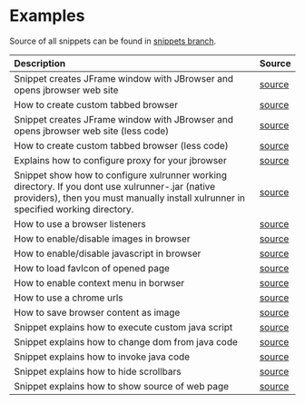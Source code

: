 # Examples

Source of all snippets can be found in [snippets branch](https://github.com/caiiiycuk/jbrowser/tree/snippets).

| Description | Source |
|:------------|:-------|
| Snippet creates JFrame window with JBrowser and opens jbrowser web site | [source](http://code.google.com/p/jbrowser/source/browse/src/main/java/ru/atomation/jbrowser/snippets/GettingStartedSnippet.java?repo=snippets) |
| How to create custom tabbed browser | [source](http://code.google.com/p/jbrowser/source/browse/src/main/java/ru/atomation/jbrowser/snippets/TabbedBrowserSnippet.java?repo=snippets)  |
| Snippet creates JFrame window with JBrowser and opens jbrowser web site (less code) | [source](http://code.google.com/p/jbrowser/source/browse/src/main/java/ru/atomation/jbrowser/snippets/LazyManGettingStartedSnippet.java?repo=snippets) |
| How to create custom tabbed browser (less code) | [source](http://code.google.com/p/jbrowser/source/browse/src/main/java/ru/atomation/jbrowser/snippets/LazyManTabbedBrowserSnippet.java?repo=snippets) |
| Explains how to configure proxy for your jbrowser | [source](http://code.google.com/p/jbrowser/source/browse/src/main/java/ru/atomation/jbrowser/snippets/ProxySnippet.java?repo=snippets) |
| Snippet show how to configure xulrunner working directory. If you dont use xulrunner-.jar (native providers), then you must manually install xulrunner in specified working directory. | [source](http://code.google.com/p/jbrowser/source/browse/src/main/java/ru/atomation/jbrowser/snippets/XulrunnerPathSnippet.java?repo=snippets) |
| How to use a browser listeners | [source](http://code.google.com/p/jbrowser/source/browse/src/main/java/ru/atomation/jbrowser/snippets/BrowserListenerSnippet.java?repo=snippets) |
| How to enable/disable images in browser | [source](http://code.google.com/p/jbrowser/source/browse/src/main/java/ru/atomation/jbrowser/snippets/ImagesSwitchSnippet.java?repo=snippets) |
| How to enable/disable javascript in browser | [source](http://code.google.com/p/jbrowser/source/browse/src/main/java/ru/atomation/jbrowser/snippets/JavaScriptSwitchSnippet.java?repo=snippets) |
| How to load favIcon of opened page | [source](http://code.google.com/p/jbrowser/source/browse/src/main/java/ru/atomation/jbrowser/snippets/FavIconSnippet.java?repo=snippets) |
| How to enable context menu in borwser | [source](http://code.google.com/p/jbrowser/source/browse/src/main/java/ru/atomation/jbrowser/snippets/ContextMenuSnippet.java?repo=snippets) |
| How to use a chrome urls | [source](http://code.google.com/p/jbrowser/source/browse/src/main/java/ru/atomation/jbrowser/snippets/ChromeURLSnippet.java?repo=snippets) |
| How to save browser content as image | [source](http://code.google.com/p/jbrowser/source/browse/src/main/java/ru/atomation/jbrowser/snippets/SaveContentAsImageSnippet.java?repo=snippets) |
| Snippet explains how to execute custom java script | [source](http://code.google.com/p/jbrowser/source/browse/src/main/java/ru/atomation/jbrowser/snippets/ExecuteJavaScriptSnippet.java?repo=snippets) |
| Snippet explains how to change dom from java code | [source](http://code.google.com/p/jbrowser/source/browse/src/main/java/ru/atomation/jbrowser/snippets/WorkingWithDomSnippet.java?repo=snippets) |
| Snippet explains how to invoke java code | [source](http://code.google.com/p/jbrowser/source/browse/src/main/java/ru/atomation/jbrowser/snippets/CallbacksSnippet.java?repo=snippets) |
| Snippet explains how to hide scrollbars | [source](http://code.google.com/p/jbrowser/source/browse/src/main/java/ru/atomation/jbrowser/snippets/ScrollSnippet.java?repo=snippets) |
| Snippet explains how to show source of web page | [source](http://code.google.com/p/jbrowser/source/browse/src/main/java/ru/atomation/jbrowser/snippets/GettingSourcesOfPage.java?repo=snippets) |

